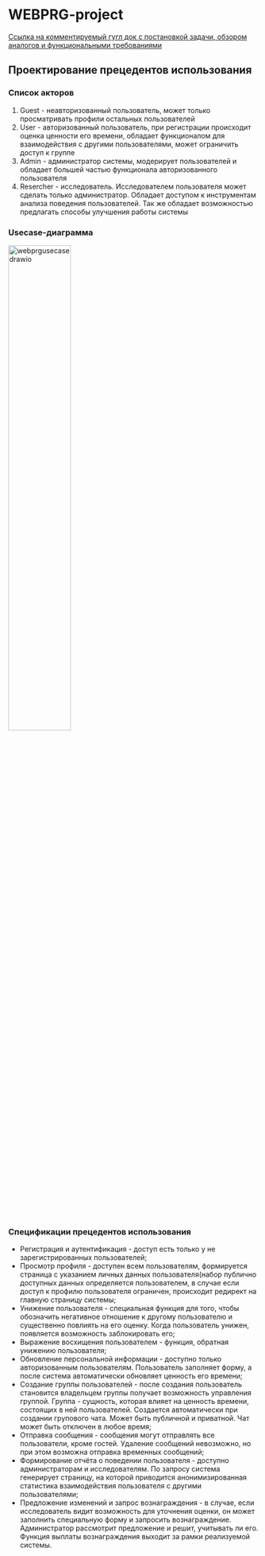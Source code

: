 # WEBPRG-project
[Ссылка на комментируемый гугл док с постановкой задачи, обзором аналогов и функциональными требованиями](https://docs.google.com/document/d/11IPTOpYrngHfhjV18yGlvcDVPRP77uxREJacoG-V0WQ/edit?usp=sharing)
## Проектирование прецедентов использования
### Список акторов
1. Guest - неавторизованный пользователь, может только просматривать профили остальных пользователей
2. User - авторизованный пользователь, при регистрации происходит оценка ценности его времени, обладает функционалом для взаимодействия с другими пользователями, может ограничить доступ к группе
3. Admin - администратор системы, модерирует пользователей и обладает большей частью функционала авторизованного пользователя
4. Resercher - исследователь. Исследователем пользователя может сделать только администратор. Обладает доступом к инструментам анализа поведения пользователей. Так же обладает возможностью предлагать способы улучшения работы системы

### Usecase-диаграмма
<img src="https://user-images.githubusercontent.com/44303944/140403020-e81e0113-dba4-483b-924c-6b2d75fc944e.png" alt="webprgusecase drawio" width="50%"/>

### Спецификации прецедентов использования
- Регистрация и аутентификация - доступ есть только у не зарегистрированных пользователей;
- Просмотр профиля - доступен всем пользователям, формируется страница с указанием личных данных пользователя(набор публично доступных данных определяется пользователем, в случае если доступ к профилю пользователя ограничен, происходит редирект на главную страницу системы;
- Унижение пользователя - специальная функция для того, чтобы обозначить негативное отношение к другому пользователю и существенно повлиять на его оценку. Когда пользователь унижен, появляется возможность заблокировать его;
- Выражение восхищения пользователем - функция, обратная унижению пользователя;
- Обновление персональной информации - доступно только авторизованным пользователям. Пользователь заполняет форму, а после система автоматически обновляет ценность его времени;
- Создание группы пользователей - после создания пользователь становится владельцем группы получает возможность управления группой. Группа - сущность, которая влияет на ценность времени, состоящих в ней пользователей. Создается автоматически при создании групового чата. Может быть публичной и приватной. Чат может быть отключен в любое время;
- Отправка сообщения - сообщения могут отправлять все пользователи, кроме гостей. Удаление сообщений невозможно, но при этом возможна отправка временных сообщений;
- Формирование отчёта о поведении пользователя - доступно администраторам и исследователям. По запросу система генерирует страницу, на которой приводится анонимизированная статистика взаимодействия пользователя с другими пользователями;
- Предложение изменений и запрос вознаграждения - в случае, если исследователь видит возможность для уточнения оценки, он может заполнить специальную форму и запросить вознаграждение. Администратор рассмотрит предложение и решит, учитывать ли его. Функция выплаты вознаграждения выходит за рамки реализуемой системы.
